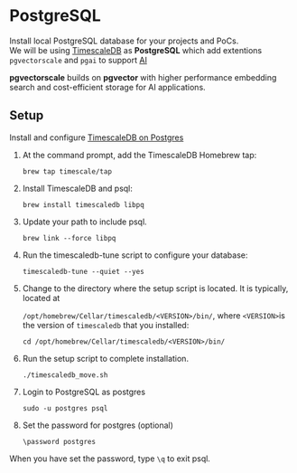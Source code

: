 # PostgreSQL

Install local PostgreSQL database for your projects and PoCs.  
We will be using [TimescaleDB](https://www.timescale.com/) as **PostgreSQL** which add extentions `pgvectorscale` and `pgai` to support [AI](https://www.timescale.com/ai)

**pgvectorscale** builds on **pgvector** with higher performance embedding search and cost-efficient storage for AI applications.

## Setup

Install and configure [TimescaleDB on Postgres](https://docs.tigerdata.com/self-hosted/latest/install/installation-macos/)

1. At the command prompt, add the TimescaleDB Homebrew tap:

    ```shell
    brew tap timescale/tap
    ```

2. Install TimescaleDB and psql:

    ```shell
    brew install timescaledb libpq
    ```

3. Update your path to include psql.

    ```shell
    brew link --force libpq
    ```

4. Run the timescaledb-tune script to configure your database:

    ```shell
    timescaledb-tune --quiet --yes
    ```

5. Change to the directory where the setup script is located. It is typically, located at

    `/opt/homebrew/Cellar/timescaledb/<VERSION>/bin/`, where `<VERSION>`is the version of `timescaledb` that you installed:

    ```shell
    cd /opt/homebrew/Cellar/timescaledb/<VERSION>/bin/
    ```

6. Run the setup script to complete installation.

    ```shell
    ./timescaledb_move.sh
    ```

7. Login to PostgreSQL as postgres

    ```shell
    sudo -u postgres psql
    ```

8. Set the password for postgres (optional)

    ```shell
    \password postgres
    ```

When you have set the password, type `\q` to exit psql.
